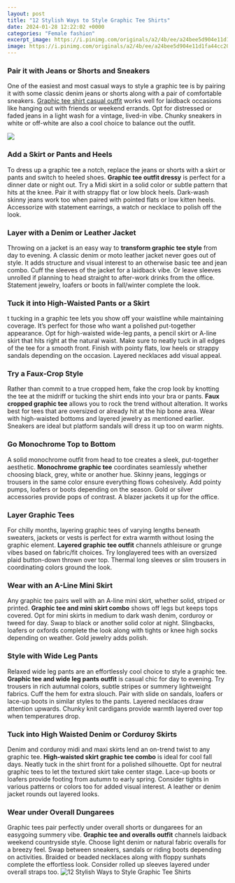 ```yaml
---
layout: post
title: "12 Stylish Ways to Style Graphic Tee Shirts"
date: 2024-01-28 12:22:02 +0000
categories: "Female fashion"
excerpt_image: https://i.pinimg.com/originals/a2/4b/ee/a24bee5d904e11d1fa44cc204f56cf75.jpg
image: https://i.pinimg.com/originals/a2/4b/ee/a24bee5d904e11d1fa44cc204f56cf75.jpg
---
```


### Pair it with Jeans or Shorts and Sneakers
One of the easiest and most casual ways to style a graphic tee is by pairing it with some classic denim jeans or shorts along with a pair of comfortable sneakers. [Graphic tee shirt casual outfit](https://store.fi.io.vn/chihuahua-shirt-best-chihuahua-grandpa-ever-chihuahua-shirt-funny-gift-for-chihuahua-lover-dog-owner-shirt-retro-vintage-dog-grandpa7-t-shirt) works well for laidback occasions like hanging out with friends or weekend errands. Opt for distressed or faded jeans in a light wash for a vintage, lived-in vibe. Chunky sneakers in white or off-white are also a cool choice to balance out the outfit. 

![](https://media.glamour.com/photos/5d00082b820a316081b62065/master/pass/GettyImages-1014153110.jpg)
### Add a Skirt or Pants and Heels
To dress up a graphic tee a notch, replace the jeans or shorts with a skirt or pants and switch to heeled shoes. **Graphic tee outfit dressy** is perfect for a dinner date or night out. Try a Midi skirt in a solid color or subtle pattern that hits at the knee. Pair it with strappy flat or low block heels. Dark-wash skinny jeans work too when paired with pointed flats or low kitten heels. Accessorize with statement earrings, a watch or necklace to polish off the look.
### Layer with a Denim or Leather Jacket
Throwing on a jacket is an easy way to **transform graphic tee style** from day to evening. A classic denim or moto leather jacket never goes out of style. It adds structure and visual interest to an otherwise basic tee and jean combo. Cuff the sleeves of the jacket for a laidback vibe. Or leave sleeves unrolled if planning to head straight to after-work drinks from the office. Statement jewelry, loafers or boots in fall/winter complete the look. 
### Tuck it into High-Waisted Pants or a Skirt
t tucking in a graphic tee lets you show off your waistline while maintaining coverage. It’s perfect for those who want a polished put-together appearance. Opt for high-waisted wide-leg pants, a pencil skirt or A-line skirt that hits right at the natural waist. Make sure to neatly tuck in all edges of the tee for a smooth front. Finish with pointy flats, low heels or strappy sandals depending on the occasion. Layered necklaces add visual appeal.
### Try a Faux-Crop Style 
Rather than commit to a true cropped hem, fake the crop look by knotting the tee at the midriff or tucking the shirt ends into your bra or pants. **Faux cropped graphic tee** allows you to rock the trend without alteration. It works best for tees that are oversized or already hit at the hip bone area. Wear with high-waisted bottoms and layered jewelry as mentioned earlier. Sneakers are ideal but platform sandals will dress it up too on warm nights.
### Go Monochrome Top to Bottom
A solid monochrome outfit from head to toe creates a sleek, put-together aesthetic. **Monochrome graphic tee** coordinates seamlessly whether choosing black, grey, white or another hue. Skinny jeans, leggings or trousers in the same color ensure everything flows cohesively. Add pointy pumps, loafers or boots depending on the season. Gold or silver accessories provide pops of contrast. A blazer jackets it up for the office.
### Layer Graphic Tees
For chilly months, layering graphic tees of varying lengths beneath sweaters, jackets or vests is perfect for extra warmth without losing the graphic element. **Layered graphic tee outfit** channels athleisure or grunge vibes based on fabric/fit choices. Try longlayered tees with an oversized plaid button-down thrown over top. Thermal long sleeves or slim trousers in coordinating colors ground the look. 
### Wear with an A-Line Mini Skirt
Any graphic tee pairs well with an A-line mini skirt, whether solid, striped or printed. **Graphic tee and mini skirt combo** shows off legs but keeps tops covered. Opt for mini skirts in medium to dark wash denim, corduroy or tweed for day. Swap to black or another solid color at night. Slingbacks, loafers or oxfords complete the look along with tights or knee high socks depending on weather. Gold jewelry adds polish.
### Style with Wide Leg Pants
Relaxed wide leg pants are an effortlessly cool choice to style a graphic tee. **Graphic tee and wide leg pants outfit** is casual chic for day to evening. Try trousers in rich autumnal colors, subtle stripes or summery lightweight fabrics. Cuff the hem for extra slouch. Pair with slide on sandals, loafers or lace-up boots in similar styles to the pants. Layered necklaces draw attention upwards. Chunky knit cardigans provide warmth layered over top when temperatures drop.
### Tuck into High Waisted Denim or Corduroy Skirts
Denim and corduroy midi and maxi skirts lend an on-trend twist to any graphic tee. **High-waisted skirt graphic tee combo** is ideal for cool fall days. Neatly tuck in the shirt front for a polished silhouette. Opt for neutral graphic tees to let the textured skirt take center stage. Lace-up boots or loafers provide footing from autumn to early spring. Consider tights in various patterns or colors too for added visual interest. A leather or denim jacket rounds out layered looks.
### Wear under Overall Dungarees
Graphic tees pair perfectly under overall shorts or dungarees for an easygoing summery vibe. **Graphic tee and overalls outfit** channels laidback weekend countryside style. Choose light denim or natural fabric overalls for a breezy feel. Swap between sneakers, sandals or riding boots depending on activities. Braided or beaded necklaces along with floppy sunhats complete the effortless look. Consider rolled up sleeves layered under overall straps too.
![12 Stylish Ways to Style Graphic Tee Shirts](https://i.pinimg.com/originals/a2/4b/ee/a24bee5d904e11d1fa44cc204f56cf75.jpg)